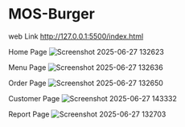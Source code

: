 # MOS-Burger
web Link
http://127.0.0.1:5500/index.html

Home Page
![Screenshot 2025-06-27 132623](https://github.com/user-attachments/assets/3294b795-c09e-4dff-a51b-353785bcf3c1)

Menu Page
![Screenshot 2025-06-27 132636](https://github.com/user-attachments/assets/c3eaf385-6b7e-4910-a3ea-5ab703f85ae2)

Order Page
![Screenshot 2025-06-27 132650](https://github.com/user-attachments/assets/55f8861d-e713-418a-bd91-e07183030052)

Customer Page
![Screenshot 2025-06-27 143332](https://github.com/user-attachments/assets/17b29e1a-71a2-4238-9d8f-b9b2d0e9e2e2)

Report Page
![Screenshot 2025-06-27 132703](https://github.com/user-attachments/assets/d8d62969-7ef1-4738-a5b7-01dfc3a334b8)





